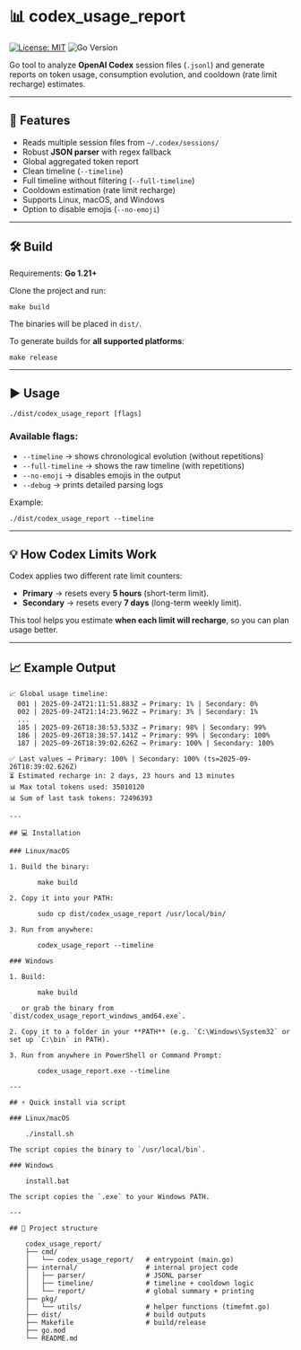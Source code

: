 # 📊 codex_usage_report

[![License: MIT](https://img.shields.io/badge/License-MIT-yellow.svg)](LICENSE)
![Go Version](https://img.shields.io/badge/Go-1.21%2B-blue)

Go tool to analyze **OpenAI Codex** session files (`.jsonl`) and generate reports on token usage, consumption evolution, and cooldown (rate limit recharge) estimates.

---

## 🚀 Features

- Reads multiple session files from `~/.codex/sessions/`  
- Robust **JSON parser** with regex fallback  
- Global aggregated token report  
- Clean timeline (`--timeline`)  
- Full timeline without filtering (`--full-timeline`)  
- Cooldown estimation (rate limit recharge)  
- Supports Linux, macOS, and Windows  
- Option to disable emojis (`--no-emoji`)  

---

## 🛠️ Build

Requirements: **Go 1.21+**

Clone the project and run:

    make build

The binaries will be placed in `dist/`.

To generate builds for **all supported platforms**:

    make release

---

## ▶️ Usage

    ./dist/codex_usage_report [flags]

### Available flags:
- `--timeline` → shows chronological evolution (without repetitions)  
- `--full-timeline` → shows the raw timeline (with repetitions)  
- `--no-emoji` → disables emojis in the output  
- `--debug` → prints detailed parsing logs  

Example:

    ./dist/codex_usage_report --timeline

---

## 💡 How Codex Limits Work

Codex applies two different rate limit counters:

- **Primary** → resets every **5 hours** (short-term limit).  
- **Secondary** → resets every **7 days** (long-term weekly limit).  

This tool helps you estimate **when each limit will recharge**, so you can plan usage better.

---

## 📈 Example Output

```text
📈 Global usage timeline:
  001 | 2025-09-24T21:11:51.883Z → Primary: 1% | Secondary: 0%
  002 | 2025-09-24T21:14:23.962Z → Primary: 3% | Secondary: 1%
  ...
  185 | 2025-09-26T18:38:53.533Z → Primary: 98% | Secondary: 99%
  186 | 2025-09-26T18:38:57.141Z → Primary: 99% | Secondary: 100%
  187 | 2025-09-26T18:39:02.626Z → Primary: 100% | Secondary: 100%

✅ Last values → Primary: 100% | Secondary: 100% (ts=2025-09-26T18:39:02.626Z)  
⏳ Estimated recharge in: 2 days, 23 hours and 13 minutes  
📊 Max total tokens used: 35010120  
📊 Sum of last task tokens: 72496393  

---

## 💻 Installation

### Linux/macOS

1. Build the binary:
   
       make build

2. Copy it into your PATH:
   
       sudo cp dist/codex_usage_report /usr/local/bin/

3. Run from anywhere:
   
       codex_usage_report --timeline

### Windows

1. Build:
   
       make build

   or grab the binary from `dist/codex_usage_report_windows_amd64.exe`.

2. Copy it to a folder in your **PATH** (e.g. `C:\Windows\System32` or set up `C:\bin` in PATH).  

3. Run from anywhere in PowerShell or Command Prompt:
   
       codex_usage_report.exe --timeline

---

## ⚡ Quick install via script

### Linux/macOS

    ./install.sh

The script copies the binary to `/usr/local/bin`.

### Windows

    install.bat

The script copies the `.exe` to your Windows PATH.

---

## 📂 Project structure

    codex_usage_report/
    ├── cmd/
    │   └── codex_usage_report/   # entrypoint (main.go)
    ├── internal/                 # internal project code
    │   ├── parser/               # JSONL parser
    │   ├── timeline/             # timeline + cooldown logic
    │   └── report/               # global summary + printing
    ├── pkg/
    │   └── utils/                # helper functions (timefmt.go)
    ├── dist/                     # build outputs
    ├── Makefile                  # build/release
    ├── go.mod
    └── README.md

